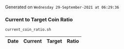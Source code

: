 Generated on `Wednesday 29-September-2021 at 06:29:36`

### Current to Target Coin Ratio
`current_coin_ratio.sh`

Date|Current|Target|Ratio
---|---|---|---
